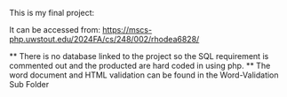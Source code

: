 This is my final project:

It can be accessed from: https://mscs-php.uwstout.edu/2024FA/cs/248/002/rhodea6828/

** There is no database linked to the project so the SQL requirement is commented out and the producted are hard coded in using php.
** The word document and HTML validation can be found in the Word-Validation Sub Folder